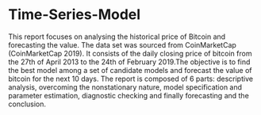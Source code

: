 # Time-Series-Model


This report focuses on analysing the historical price of Bitcoin and forecasting the value. The data set was sourced from CoinMarketCap (CoinMarketCap 2019). It consists of the daily closing price of bitcoin from the 27th of April 2013 to the 24th of February 2019.The objective is to find the best model among a set of candidate models and forecast the value of bitcoin for the next 10 days. The report is composed of 6 parts: descriptive analysis, overcoming the nonstationary nature, model specification and parameter estimation, diagnostic checking and finally forecasting and the conclusion.
